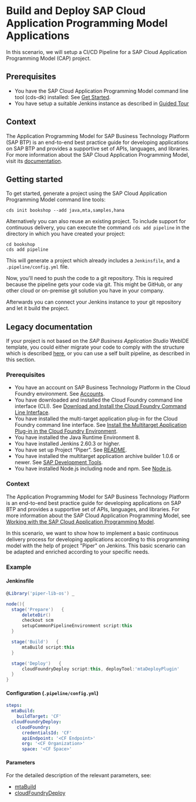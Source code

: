 # Build and Deploy SAP Cloud Application Programming Model Applications

In this scenario, we will setup a CI/CD Pipeline for a SAP Cloud Application Programming Model (CAP) project.

## Prerequisites

* You have the SAP Cloud Application Programming Model command line tool (cds-dk) installed: See [Get Started](https://cap.cloud.sap/docs/get-started/#local-setup).
* You have setup a suitable Jenkins instance as described in [Guided Tour](../guidedtour.md)

## Context

The Application Programming Model for SAP Business Technology Platform (SAP BTP) is an end-to-end best practice guide for developing applications on SAP BTP and provides a supportive set of APIs, languages, and libraries.
For more information about the SAP Cloud Application Programming Model, visit its [documentation](https://cap.cloud.sap/docs/about/).

## Getting started

To get started, generate a project using the SAP Cloud Application Programming Model command line tools:

```
cds init bookshop --add java,mta,samples,hana
```

Alternatively you can also reuse an existing project. To include support for continuous delivery, you can execute the command `cds add pipeline` in the directory in which you have created your project:

```
cd bookshop
cds add pipeline
```

This will generate a project which already includes a `Jenkinsfile`, and a `.pipeline/config.yml` file.

Now, you'll need to push the code to a git repository.
This is required because the pipeline gets your code via git.
This might be GitHub, or any other cloud or on-premise git solution you have in your company.

Afterwards you can connect your Jenkins instance to your git repository and let it build the project.

## Legacy documentation

If your project is not based on the _SAP Business Application Studio_ WebIDE template, you could either migrate your code to comply with the structure which is described [here](https://github.com/SAP/cloud-s4-sdk-pipeline/blob/master/doc/pipeline/build-tools.md#sap-cloud-application-programming-model--mta), or you can use a self built pipeline, as described in this section.

### Prerequisites

* You have an account on SAP Business Technology Platform in the Cloud Foundry environment. See [Accounts](https://help.sap.com/viewer/65de2977205c403bbc107264b8eccf4b/Cloud/en-US/8ed4a705efa0431b910056c0acdbf377.html).
* You have downloaded and installed the Cloud Foundry command line interface (CLI). See [Download and Install the Cloud Foundry Command Line Interface](https://help.sap.com/viewer/65de2977205c403bbc107264b8eccf4b/Cloud/en-US/afc3f643ec6942a283daad6cdf1b4936.html).
* You have installed the multi-target application plug-in for the Cloud Foundry command line interface. See [Install the Multitarget Application Plug-in in the Cloud Foundry Environment](https://help.sap.com/viewer/65de2977205c403bbc107264b8eccf4b/Cloud/en-US/27f3af39c2584d4ea8c15ba8c282fd75.html).
* You have installed the Java Runtime Environment 8.
* You have installed Jenkins 2.60.3 or higher.
* You have set up Project “Piper”. See [README](https://github.com/SAP/jenkins-library/blob/master/README.md).
* You have installed the multitarget application archive builder 1.0.6 or newer. See [SAP Development Tools](https://tools.hana.ondemand.com/#cloud).
* You have installed Node.js including node and npm. See [Node.js](https://nodejs.org/en/download/).

### Context

The Application Programming Model for SAP Business Technology Platform is an end-to-end best practice guide for developing applications on SAP BTP and provides a supportive set of APIs, languages, and libraries. For more information about the SAP Cloud Application Programming Model, see [Working with the SAP Cloud Application Programming Model](https://help.sap.com/viewer/65de2977205c403bbc107264b8eccf4b/Cloud/en-US/00823f91779d4d42aa29a498e0535cdf.html).

In this scenario, we want to show how to implement a basic continuous delivery process for developing applications according to this programming model with the help of project "Piper" on Jenkins. This basic scenario can be adapted and enriched according to your specific needs.

### Example

#### Jenkinsfile

```groovy
@Library('piper-lib-os') _

node(){
  stage('Prepare')   {
      deleteDir()
      checkout scm
      setupCommonPipelineEnvironment script:this
  }

  stage('Build')   {
      mtaBuild script:this
  }

  stage('Deploy')   {
      cloudFoundryDeploy script:this, deployTool:'mtaDeployPlugin'
  }
}
```

#### Configuration (`.pipeline/config.yml`)

```yaml
steps:
  mtaBuild:
    buildTarget: 'CF'
  cloudFoundryDeploy:
    cloudFoundry:
      credentialsId: 'CF'
      apiEndpoint: '<CF Endpoint>'
      org: '<CF Organization>'
      space: '<CF Space>'
```

#### Parameters

For the detailed description of the relevant parameters, see:

* [mtaBuild](../steps/mtaBuild.md)
* [cloudFoundryDeploy](../steps/cloudFoundryDeploy.md)
